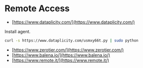 # Remote Access

- [https://www.dataplicity.com/](https://www.dataplicity.com/)

Install agent.

```bash  
curl -s https://www.dataplicity.com/usmxy66t.py | sudo python
```

- [https://www.zerotier.com/](https://www.zerotier.com/)
- [https://www.balena.io/](https://www.balena.io/)
- [https://www.remote.it/](https://www.remote.it/)